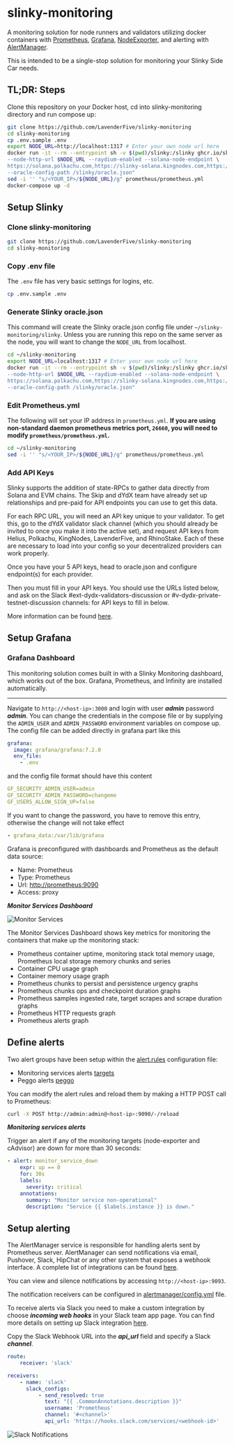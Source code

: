 # slinky-monitoring

A monitoring solution for node runners and validators utilizing docker containers with [Prometheus](https://prometheus.io/), [Grafana](http://grafana.org/), [NodeExporter](https://github.com/prometheus/node_exporter), and alerting with [AlertManager](https://github.com/prometheus/alertmanager). 

This is intended to be a single-stop solution for monitoring your Slinky Side Car needs.

## TL;DR: Steps

Clone this repository on your Docker host, cd into slinky-monitoring directory and run compose up:

```bash
git clone https://github.com/LavenderFive/slinky-monitoring
cd slinky-monitoring
cp .env.sample .env
export NODE_URL=http://localhost:1317 # Enter your own node url here
docker run -it --rm --entrypoint sh -v $(pwd)/slinky:/slinky ghcr.io/skip-mev/slinky-sidecar:v0.4.1 -c "slinky-config --chain dydx \
--node-http-url $NODE_URL --raydium-enabled --solana-node-endpoint \
https://solana.polkachu.com,https://slinky-solana.kingnodes.com,https://solana.lavenderfive.com,https://solana-rpc.rhino-apis.com,https://dydx.helius-rpc.com \
--oracle-config-path /slinky/oracle.json"
sed -i '' "s/<YOUR_IP>/${NODE_URL}/g" prometheus/prometheus.yml
docker-compose up -d
```

## Setup Slinky
### Clone slinky-monitoring

```sh
git clone https://github.com/LavenderFive/slinky-monitoring
cd slinky-monitoring
```

### Copy .env file
The `.env` file has very basic settings for logins, etc.
```sh
cp .env.sample .env
```

### Generate Slinky oracle.json
This command will create the Slinky oracle.json config file under `~/slinky-monitoring/slinky`. Unless you are running this repo
on the same server as the node, you will want to change the `NODE_URL` from localhost.

```sh
cd ~/slinky-monitoring
export NODE_URL=localhost:1317 # Enter your own node url here
docker run -it --rm --entrypoint sh -v $(pwd)/slinky:/slinky ghcr.io/skip-mev/slinky-sidecar:v0.4.1 -c "slinky-config --chain dydx \
--node-http-url $NODE_URL --raydium-enabled --solana-node-endpoint \
https://solana.polkachu.com,https://slinky-solana.kingnodes.com,https://solana.lavenderfive.com,https://solana-rpc.rhino-apis.com,https://dydx.helius-rpc.com \
--oracle-config-path /slinky/oracle.json"
```

### Edit Prometheus.yml
The following will set your IP address in `prometheus.yml`. **If you are using non-standard daemon prometheus metrics port, `26660`, you will need to modify `prometheus/prometheus.yml`.**

```sh
cd ~/slinky-monitoring
sed -i '' "s/<YOUR_IP>/${NODE_URL}/g" prometheus/prometheus.yml
```

### Add API Keys 
Slinky supports the addition of state-RPCs to gather data directly from Solana and EVM chains. The Skip and dYdX team have already set up relationships and pre-paid for API endpoints you can use to get this data.

For each RPC URL, you will need an API key unique to your validator. To get this, go to the dYdX validator slack channel (which you should already be invited to once you make it into the active set), and request API keys from Helius, Polkachu, KingNodes, LavenderFive, and RhinoStake. Each of these are necessary to load into your config so your decentralized providers can work properly.

Once you have your 5 API keys, head to oracle.json and configure endpoint(s) for each provider.

Then you must fill in your API keys. You should use the URLs listed below, and ask on the Slack #ext-dydx-validators-discussion or #v-dydx-private-testnet-discussion channels: for API keys to fill in below.

More information can be found [here](https://docs.skip.money/slinky/integrations/dydx/).

## Setup Grafana

### Grafana  Dashboard
This monitoring solution comes built in with a Slinky Monitoring dashboard, 
which works out of the box. Grafana, Prometheus, and Infinity are installed 
automatically.

---

Navigate to `http://<host-ip>:3000` and login with user ***admin*** password ***admin***. You can change the credentials in the compose file or by supplying the `ADMIN_USER` and `ADMIN_PASSWORD` environment variables on compose up. The config file can be added directly in grafana part like this

```yaml
grafana:
  image: grafana/grafana:7.2.0
  env_file:
    - .env
```

and the config file format should have this content

```yaml
GF_SECURITY_ADMIN_USER=admin
GF_SECURITY_ADMIN_PASSWORD=changeme
GF_USERS_ALLOW_SIGN_UP=false
```

If you want to change the password, you have to remove this entry, otherwise the change will not take effect

```yaml
- grafana_data:/var/lib/grafana
```

Grafana is preconfigured with dashboards and Prometheus as the default data source:

* Name: Prometheus
* Type: Prometheus
* Url: [http://prometheus:9090](http://prometheus:9090)
* Access: proxy

***Monitor Services Dashboard***

![Monitor Services](https://raw.githubusercontent.com/LavenderFive/slinky-monitoring/master/screens/Grafana_Prometheus.png)

The Monitor Services Dashboard shows key metrics for monitoring the containers that make up the monitoring stack:

* Prometheus container uptime, monitoring stack total memory usage, Prometheus local storage memory chunks and series
* Container CPU usage graph
* Container memory usage graph
* Prometheus chunks to persist and persistence urgency graphs
* Prometheus chunks ops and checkpoint duration graphs
* Prometheus samples ingested rate, target scrapes and scrape duration graphs
* Prometheus HTTP requests graph
* Prometheus alerts graph

## Define alerts

Two alert groups have been setup within the [alert.rules](https://github.com/LavenderFive/slinky-monitoring/blob/master/prometheus/alert.rules) configuration file:

* Monitoring services alerts [targets](https://github.com/LavenderFive/slinky-monitoring/blob/master/prometheus/alert.rules#L13-L22)
* Peggo alerts [peggo](https://github.com/LavenderFive/slinky-monitoring/blob/master/prometheus/alert.rules#L2-L11)

You can modify the alert rules and reload them by making a HTTP POST call to Prometheus:

```bash
curl -X POST http://admin:admin@<host-ip>:9090/-/reload
```

***Monitoring services alerts***

Trigger an alert if any of the monitoring targets (node-exporter and cAdvisor) are down for more than 30 seconds:

```yaml
- alert: monitor_service_down
    expr: up == 0
    for: 30s
    labels:
      severity: critical
    annotations:
      summary: "Monitor service non-operational"
      description: "Service {{ $labels.instance }} is down."
```


## Setup alerting

The AlertManager service is responsible for handling alerts sent by Prometheus server.
AlertManager can send notifications via email, Pushover, Slack, HipChat or any other system that exposes a webhook interface.
A complete list of integrations can be found [here](https://prometheus.io/docs/alerting/configuration).

You can view and silence notifications by accessing `http://<host-ip>:9093`.

The notification receivers can be configured in [alertmanager/config.yml](https://github.com/LavenderFive/slinky-monitoring/blob/master/alertmanager/config.yml) file.

To receive alerts via Slack you need to make a custom integration by choose ***incoming web hooks*** in your Slack team app page.
You can find more details on setting up Slack integration [here](http://www.robustperception.io/using-slack-with-the-alertmanager/).

Copy the Slack Webhook URL into the ***api_url*** field and specify a Slack ***channel***.

```yaml
route:
    receiver: 'slack'

receivers:
    - name: 'slack'
      slack_configs:
          - send_resolved: true
            text: "{{ .CommonAnnotations.description }}"
            username: 'Prometheus'
            channel: '#<channel>'
            api_url: 'https://hooks.slack.com/services/<webhook-id>'
```

![Slack Notifications](https://raw.githubusercontent.com/LavenderFive/slinky-monitoring/master/screens/Slack_Notifications.png)
